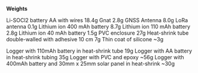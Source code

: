 **Weights**


Li-SOCl2 battery AA with wires  18.4g
Gnat 2.8g
GNSS Antenna 8.0g
LoRa antenna 0.1g
Lithium ion 400 mAh battery 8.7g
Lithium ion 110 mAh battery 2.8g
Lithium ion 40 mAh battery 1.5g
PVC enclosure 27g
Heat-shrink tube double-walled with adhesive 10 cm 7g
Thin coat of silicone ~3g

Logger with 110mAh battery in heat-shrink tube 19g
Logger with AA battery in heat-shrink tubing 35g
Logger with PVC and epoxy ~56g
Logger with 400mAh battery and 30mm x 25mm solar panel in heat-shrink ~30g
